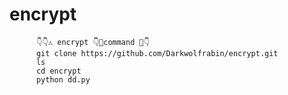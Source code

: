 # encrypt
          👇👇⚠️ encrypt 👇📌command 📌👇
          git clone https://github.com/Darkwolfrabin/encrypt.git
          ls
          cd encrypt
          python dd.py  

